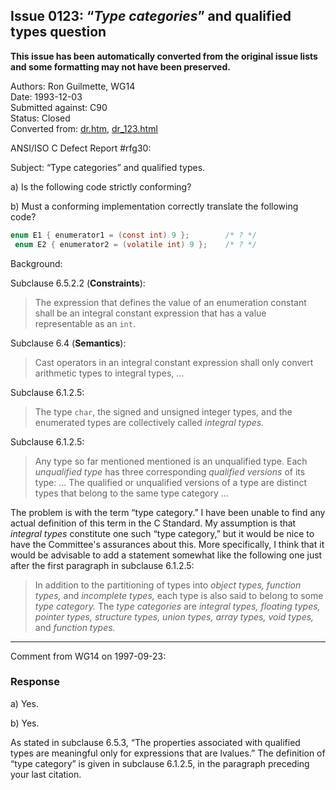 ## Issue 0123: “*Type categories*” and qualified types question

**This issue has been automatically converted from the original issue lists and some formatting may not have been preserved.**

Authors: Ron Guilmette, WG14  
Date: 1993-12-03  
Submitted against: C90  
Status: Closed  
Converted from: [dr.htm](https://www.open-std.org/jtc1/sc22/wg14/www/docs/dr.htm), [dr_123.html](https://www.open-std.org/jtc1/sc22/wg14/www/docs/dr_123.html)

ANSI/ISO C Defect Report #rfg30:

Subject: “Type categories” and qualified types.

a) Is the following code strictly conforming?

b) Must a conforming implementation correctly translate the following code?

```c
enum E1 { enumerator1 = (const int) 9 };        /* ? */
 enum E2 { enumerator2 = (volatile int) 9 };    /* ? */
```

Background:

Subclause 6.5.2.2 (**Constraints**):

> The expression that defines the value of an enumeration constant shall be an
> integral constant expression that has a value representable as an `int`.

Subclause 6.4 (**Semantics**):

> Cast operators in an integral constant expression shall only convert arithmetic
> types to integral types, ...

Subclause 6.1.2.5:

> The type `char`, the signed and unsigned integer types, and the enumerated types
> are collectively called *integral types.*

Subclause 6.1.2.5:

> Any type so far mentioned mentioned is an unqualified type. Each *unqualified
> type* has three corresponding *qualified versions* of its type: ... The
> qualified or unqualified versions of a type are distinct types that belong to
> the same type category ...

The problem is with the term “type category.” I have been unable to find any
actual definition of this term in the C Standard. My assumption is that
*integral types* constitute one such “type category,” but it would be nice to
have the Committee's assurances about this. More specifically, I think that it
would be advisable to add a statement somewhat like the following one just after
the first paragraph in subclause 6.1.2.5:

> In addition to the partitioning of types into *object types, function types,*
> and *incomplete types,* each type is also said to belong to some *type
> category.* The *type categories* are *integral types, floating types, pointer
> types, structure types, union types, array types, void types,* and *function
> types.*

---

Comment from WG14 on 1997-09-23:

### Response

a) Yes.

b) Yes.

As stated in subclause 6.5.3, “The properties associated with qualified types
are meaningful only for expressions that are lvalues.” The definition of “type
category” is given in subclause 6.1.2.5, in the paragraph preceding your last
citation.
